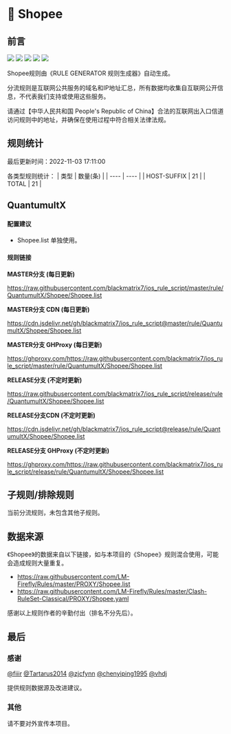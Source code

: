 # 🧸 Shopee

## 前言

![](https://shields.io/badge/-移除重复规则-ff69b4) ![](https://shields.io/badge/-DOMAIN与DOMAIN--SUFFIX合并-green) ![](https://shields.io/badge/-DOMAIN--SUFFIX间合并-critical) ![](https://shields.io/badge/-DOMAIN--SUFFIX与DOMAIN--KEYWORD合并-blue) ![](https://shields.io/badge/-IP--CIDR(6)合并-blueviolet) 

Shopee规则由《RULE GENERATOR 规则生成器》自动生成。

分流规则是互联网公共服务的域名和IP地址汇总，所有数据均收集自互联网公开信息，不代表我们支持或使用这些服务。

请通过【中华人民共和国 People's Republic of China】合法的互联网出入口信道访问规则中的地址，并确保在使用过程中符合相关法律法规。

## 规则统计

最后更新时间：2022-11-03 17:11:00

各类型规则统计：
| 类型 | 数量(条)  | 
| ---- | ----  |
| HOST-SUFFIX | 21  | 
| TOTAL | 21  | 


## QuantumultX 

#### 配置建议
- Shopee.list 单独使用。

#### 规则链接
**MASTER分支 (每日更新)**

https://raw.githubusercontent.com/blackmatrix7/ios_rule_script/master/rule/QuantumultX/Shopee/Shopee.list

**MASTER分支 CDN (每日更新)**

https://cdn.jsdelivr.net/gh/blackmatrix7/ios_rule_script@master/rule/QuantumultX/Shopee/Shopee.list

**MASTER分支 GHProxy (每日更新)**

https://ghproxy.com/https://raw.githubusercontent.com/blackmatrix7/ios_rule_script/master/rule/QuantumultX/Shopee/Shopee.list

**RELEASE分支 (不定时更新)**

https://raw.githubusercontent.com/blackmatrix7/ios_rule_script/release/rule/QuantumultX/Shopee/Shopee.list

**RELEASE分支CDN (不定时更新)**

https://cdn.jsdelivr.net/gh/blackmatrix7/ios_rule_script@release/rule/QuantumultX/Shopee/Shopee.list

**RELEASE分支 GHProxy (不定时更新)**

https://ghproxy.com/https://raw.githubusercontent.com/blackmatrix7/ios_rule_script/release/rule/QuantumultX/Shopee/Shopee.list

## 子规则/排除规则


当前分流规则，未包含其他子规则。

## 数据来源

《Shopee》的数据来自以下链接，如与本项目的《Shopee》规则混合使用，可能会造成规则大量重复。

- https://raw.githubusercontent.com/LM-Firefly/Rules/master/PROXY/Shopee.list
- https://raw.githubusercontent.com/LM-Firefly/Rules/master/Clash-RuleSet-Classical/PROXY/Shopee.yaml


感谢以上规则作者的辛勤付出（排名不分先后）。

## 最后

### 感谢

[@fiiir](https://github.com/fiiir) [@Tartarus2014](https://github.com/Tartarus2014) [@zjcfynn](https://github.com/zjcfynn) [@chenyiping1995](https://github.com/chenyiping1995) [@vhdj](https://github.com/vhdj)

提供规则数据源及改进建议。

### 其他

请不要对外宣传本项目。